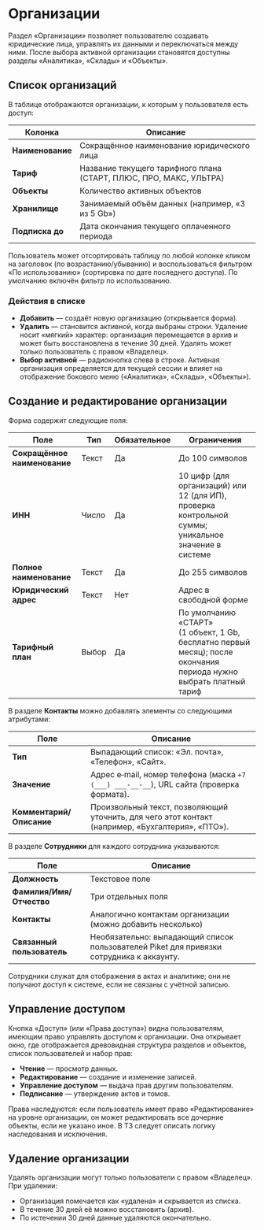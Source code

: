 # Организации

Раздел «Организации» позволяет пользователю создавать юридические лица, управлять их данными и переключаться между ними. После выбора активной организации становятся доступны разделы «Аналитика», «Склады» и «Объекты».

## Список организаций

В таблице отображаются организации, к которым у пользователя есть доступ:

| Колонка           | Описание                                   |
|-------------------|---------------------------------------------|
| **Наименование**  | Сокращённое наименование юридического лица |
| **Тариф**         | Название текущего тарифного плана (СТАРТ, ПЛЮС, ПРО, МАКС, УЛЬТРА) |
| **Объекты**       | Количество активных объектов               |
| **Хранилище**     | Занимаемый объём данных (например, «3 из 5 Gb») |
| **Подписка до**   | Дата окончания текущего оплаченного периода |

Пользователь может отсортировать таблицу по любой колонке кликом на заголовок (по возрастанию/убыванию) и воспользоваться фильтром «По использованию» (сор­ти­ровка по дате последнего доступа). По умолчанию включён фильтр по использованию.

### Действия в списке

- **Добавить** — создаёт новую организацию (открывается форма).
- **Удалить** — становится активной, когда выбраны строки. Удаление носит «мягкий» характер: организация перемещается в архив и может быть восстановлена в течение 30 дней. Удалять может только пользователь с правом «Владелец».
- **Выбор активной** — радиокнопка слева в строке. Активная организация определяется для текущей сессии и влияет на отображение бокового меню («Аналитика», «Склады», «Объекты»).

## Создание и редактирование организации

Форма содержит следующие поля:

| Поле                   | Тип | Обязательное | Ограничения                                              |
|------------------------|-----|--------------|-----------------------------------------------------------|
| **Сокращённое наименование** | Текст | Да           | До 100 символов                                           |
| **ИНН**                | Число | Да           | 10 цифр (для организаций) или 12 (для ИП), проверка контрольной суммы; уникальное значение в системе |
| **Полное наименование**| Текст | Да           | До 255 символов                                           |
| **Юридический адрес**  | Текст | Нет          | Адрес в свободной форме                                   |
| **Тарифный план**      | Выбор | Да           | По умолчанию «СТАРТ» (1 объект, 1 Gb, бесплатно первый месяц); после окончания периода нужно выбрать платный тариф |

В разделе **Контакты** можно добавлять элементы со следующими атрибутами:

| Поле         | Описание                                       |
|--------------|------------------------------------------------|
| **Тип**      | Выпадающий список: «Эл. почта», «Телефон», «Сайт». |
| **Значение** | Адрес e‑mail, номер телефона (маска `+7 (___) ___‑__‑__`), URL сайта (проверка формата). |
| **Комментарий/Описание** | Произвольный текст, позволяющий уточнить, для чего этот контакт (например, «Бухгалтерия», «ПТО»). |

В разделе **Сотрудники** для каждого сотрудника указываются:

| Поле              | Описание                                                    |
|-------------------|-------------------------------------------------------------|
| **Должность**     | Текстовое поле                                             |
| **Фамилия/Имя/Отчество** | Три отдельных поля                                   |
| **Контакты**      | Аналогично контактам организации (можно добавить несколько) |
| **Связанный пользователь** | Необязательно: выпадающий список пользователей Piket для привязки сотрудника к аккаунту. |

Сотрудники служат для отображения в актах и аналитике; они не получают доступ к системе, если не связаны с учётной записью.

## Управление доступом

Кнопка «Доступ» (или «Права доступа») видна пользователям, имеющим право управлять доступом к организации. Она открывает окно, где отображается древовидная структура разделов и объектов, список пользователей и набор прав:

- **Чтение** — просмотр данных.
- **Редактирование** — создание и изменение записей.
- **Управление доступом** — выдача прав другим пользователям.
- **Подписание** — утверждение актов и томов.

Права наследуются: если пользователь имеет право «Редактирование» на уровне организации, он может редактировать все дочерние объекты, если не указано иное. В ТЗ следует описать логику наследования и исключения.

## Удаление организации

Удалять организации могут только пользователи с правом «Владелец». При удалении:

- Организация помечается как «удалена» и скрывается из списка.
- В течение 30 дней её можно восстановить (архив).
- По истечении 30 дней данные удаляются окончательно.


